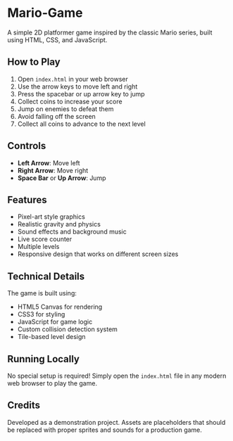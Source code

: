 # Mario-Game

A simple 2D platformer game inspired by the classic Mario series, built using HTML, CSS, and JavaScript.

## How to Play

1. Open `index.html` in your web browser
2. Use the arrow keys to move left and right
3. Press the spacebar or up arrow key to jump
4. Collect coins to increase your score
5. Jump on enemies to defeat them
6. Avoid falling off the screen
7. Collect all coins to advance to the next level

## Controls

- **Left Arrow**: Move left
- **Right Arrow**: Move right
- **Space Bar** or **Up Arrow**: Jump

## Features

- Pixel-art style graphics
- Realistic gravity and physics
- Sound effects and background music
- Live score counter
- Multiple levels
- Responsive design that works on different screen sizes

## Technical Details

The game is built using:
- HTML5 Canvas for rendering
- CSS3 for styling
- JavaScript for game logic
- Custom collision detection system
- Tile-based level design

## Running Locally

No special setup is required! Simply open the `index.html` file in any modern web browser to play the game.

## Credits

Developed as a demonstration project. Assets are placeholders that should be replaced with proper sprites and sounds for a production game. 
